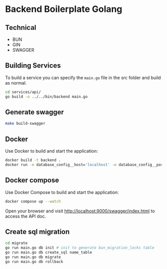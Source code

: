 # Backend Boilerplate Golang

## Technical

- BUN
- GIN
- SWAGGER

## Building Services

To build a service you can specify the `main.go` file in the src folder and build as normal.

```bash
cd services/api/
go build -o ../../bin/backend main.go 
```

## Generate swagger

```bash
make build-swagger
```

## Docker
Use Docker to build and start the application:
```bash
docker build -t backend .
docker run -e database_config__host='localhost' -e database_config__port='3306' -e database_config__username='mysql' -e database_config__password='1' -e database_config__database='test' -p 9000:9000 backend
```

## Docker compose
Use Docker Compose to build and start the application:
```bash
docker compose up --watch
```

Open your browser and visit [http://localhost:9000/swagger/index.html](http://localhost:9000/swagger/index.html) to
access the API doc.

## Create sql migration
```bash
cd migrate
go run main.go db init # init to generate bun_migration_locks table
go run main.go db create_sql name_table
go run main.go db migrate
go run main.go db rollback
```
